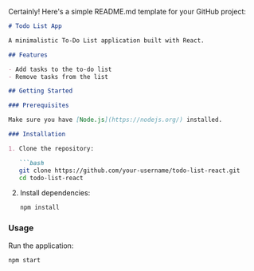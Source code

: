 Certainly! Here's a simple README.md template for your GitHub project:

```markdown
# Todo List App

A minimalistic To-Do List application built with React.

## Features

- Add tasks to the to-do list
- Remove tasks from the list

## Getting Started

### Prerequisites

Make sure you have [Node.js](https://nodejs.org/) installed.

### Installation

1. Clone the repository:

   ```bash
   git clone https://github.com/your-username/todo-list-react.git
   cd todo-list-react
   ```

2. Install dependencies:

   ```bash
   npm install
   ```

### Usage

Run the application:

   ```bash
   npm start
   ```
